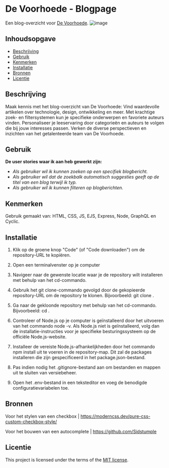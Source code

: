 # De Voorhoede - Blogpage
Een blog-overzicht voor [De Voorhoede](https://www.voorhoede.nl/nl/).
![image](https://github.com/rosahoffer/proof-of-concept/assets/112861375/2cb9bf04-9c7e-4c1f-9e50-b6e40f13370a)

## Inhoudsopgave

  * [Beschrijving](#beschrijving)
  * [Gebruik](#gebruik)
  * [Kenmerken](#kenmerken)
  * [Installatie](#installatie)
  * [Bronnen](#bronnen)
  * [Licentie](#licentie)

## Beschrijving
Maak kennis met het blog-overzicht van De Voorhoede: Vind waardevolle artikelen over technologie, design, ontwikkeling en meer. Met krachtige zoek- en filtersystemen kun je specifieke onderwerpen en favoriete auteurs vinden. Personaliseer je leeservaring door categorieën en auteurs te volgen die bij jouw interesses passen. Verken de diverse perspectieven en inzichten van het getalenteerde team van De Voorhoede.

## Gebruik
**De user stories waar ik aan heb gewerkt zijn:**

- *Als gebruiker wil ik kunnen zoeken op een specifiek blogbericht.*
- *Als gebruiker wil dat de zoekbalk automatisch suggesties geeft op de titel van een blog terwijl ik typ.*
- *Als gebruiker wil ik kunnen filteren op blogberichten.*

## Kenmerken
Gebruik gemaakt van: HTML, CSS, JS, EJS, Express, Node, GraphQL en Cyclic.

## Installatie
1. Klik op de groene knop "Code" (of "Code downloaden") om de repository-URL te kopiëren.
   
2. Open een terminalvenster op je computer
   
3. Navigeer naar de gewenste locatie waar je de repository wilt installeren met behulp van het cd-commando.
   
4. Gebruik het git clone-commando gevolgd door de gekopieerde repository-URL om de repository te klonen. Bijvoorbeeld: git clone <repository-URL>.
   
5. Ga naar de gekloonde repository met behulp van het cd-commando. Bijvoorbeeld: cd <repository-naam>.
    
6. Controleer of Node.js op je computer is geïnstalleerd door het uitvoeren van het commando node -v. Als Node.js niet is geïnstalleerd, volg dan de installatie-instructies voor je specifieke besturingssysteem op de officiële Node.js-website.

7. Installeer de vereiste Node.js-afhankelijkheden door het commando npm install uit te voeren in de repository-map. Dit zal de packages installeren die zijn gespecificeerd in het package.json-bestand.
    
8. Pas indien nodig het .gitignore-bestand aan om bestanden en mappen uit te sluiten van versiebeheer.
    
9. Open het .env-bestand in een teksteditor en voeg de benodigde configuratievariabelen toe.

## Bronnen
Voor het stylen van een checkbox | https://moderncss.dev/pure-css-custom-checkbox-style/

Voor het bouwen van een autocomplete | https://github.com/Sidstumple

## Licentie

This project is licensed under the terms of the [MIT license](./LICENSE).
